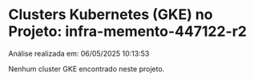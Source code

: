 # Clusters Kubernetes (GKE) no Projeto: infra-memento-447122-r2

Análise realizada em: 06/05/2025 10:13:53

Nenhum cluster GKE encontrado neste projeto.

